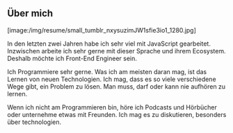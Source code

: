 ## Über mich

[image:/img/resume/small_tumblr_nxysuzimJW1sfie3io1_1280.jpg]

In den letzten zwei Jahren habe ich sehr viel mit JavaScript gearbeitet. Inzwischen arbeite ich sehr gerne mit  dieser Sprache und ihrem Ecosystem. Deshalb möchte ich Front-End Engineer sein.

Ich Programmiere sehr gerne. Was ich am meisten daran mag, ist das Lernen von neuen Technologien. Ich mag, dass es so viele verschiedene Wege gibt, ein Problem zu lösen. Man muss, darf oder kann nie aufhören zu lernen.

Wenn ich nicht am Programmieren bin, höre ich Podcasts und Hörbücher oder unternehme etwas mit Freunden. Ich mag es zu diskutieren, besonders über technologien.

